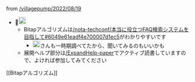 
from [/villagepump/2022/08/19](https://scrapbox.io/villagepump/2022/08/19)
- 👀<img src='https://scrapbox.io/api/pages/nishio/takker/icon' alt='takker.icon' height="19.5"/>
    - Bitapアルゴリズムは[/nota-techconf/本当に役立つFAQ検索システムを目指して#6049e61eadf4e700007d1ec5](https://scrapbox.io/nota-techconf/本当に役立つFAQ検索システムを目指して#6049e61eadf4e700007d1ec5)がわかりやすいです
        - <img src='https://scrapbox.io/api/pages/villagepump/nishio/icon' alt='/villagepump/nishio.icon' height="19.5"/>さんも一時期調べてたから、聞いてみるのもいいかも
    - 展開ヘルプ部分は[/ExpandHelp-paper](https://scrapbox.io/ExpandHelp-paper)でアクティブ読書していますので、よければ参加してみてください

[[Bitapアルゴリズム]]
